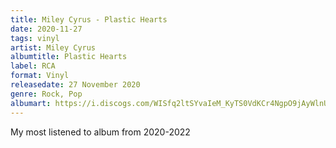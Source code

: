 ```yaml
---
title: Miley Cyrus - Plastic Hearts
date: 2020-11-27
tags: vinyl
artist: Miley Cyrus
albumtitle: Plastic Hearts
label: RCA
format: Vinyl
releasedate: 27 November 2020
genre: Rock, Pop
albumart: https://i.discogs.com/WISfq2ltSYvaIeM_KyTS0VdKCr4NgpO9jAyWlnUT4NQ/rs:fit/g:sm/q:90/h:600/w:600/czM6Ly9kaXNjb2dz/LWRhdGFiYXNlLWlt/YWdlcy9SLTE5NTcw/NTAxLTE2MzM1NDM5/ODEtNzAzNC5qcGVn.jpeg
---
```


My most listened to album from 2020-2022